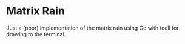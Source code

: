 # Matrix Rain

Just a (poor) implementation of the matrix rain using Go with tcell for drawing to the terminal. 
